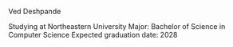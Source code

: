 Ved Deshpande

Studying at Northeastern University 
Major: Bachelor of Science in Computer Science
Expected graduation date: 2028


